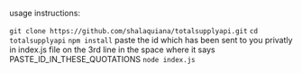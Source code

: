 usage instructions:

```git clone https://github.com/shalaquiana/totalsupplyapi.git```
```cd totalsupplyapi```
```npm install```
paste the id which has been sent to you privatly in index.js file on the 3rd line in the space where it says PASTE_ID_IN_THESE_QUOTATIONS
```node index.js```